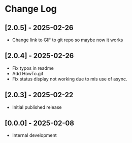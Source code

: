 # Change Log

## [2.0.5] - 2025-02-26
- Change link to GIF to git repo so maybe now it works

## [2.0.4] - 2025-02-26
- Fix typos in readme
- Add HowTo.gif
- Fix status display not working due to mis use of async.

## [2.0.3] - 2025-02-22
- Initial published release

## [0.0.0] - 2025-02-08
- Internal development
